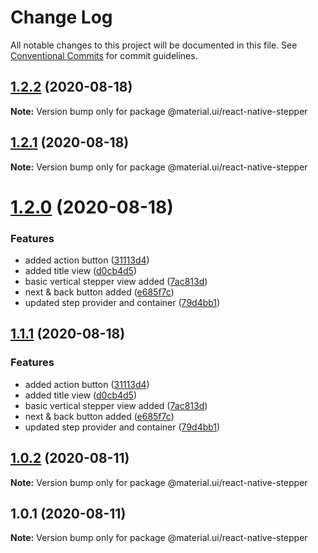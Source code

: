 # Change Log

All notable changes to this project will be documented in this file.
See [Conventional Commits](https://conventionalcommits.org) for commit guidelines.

## [1.2.2](https://github.com/vazra/react-native-stepper/compare/v1.2.1...v1.2.2) (2020-08-18)

**Note:** Version bump only for package @material.ui/react-native-stepper





## [1.2.1](https://github.com/vazra/react-native-stepper/compare/v1.2.0...v1.2.1) (2020-08-18)

**Note:** Version bump only for package @material.ui/react-native-stepper





# [1.2.0](https://github.com/vazra/react-native-stepper/compare/v1.0.2...v1.2.0) (2020-08-18)


### Features

* added action button ([31113d4](https://github.com/vazra/react-native-stepper/commit/31113d438c99b9ff59a987f7ea8b3310f440ac1c))
* added title view ([d0cb4d5](https://github.com/vazra/react-native-stepper/commit/d0cb4d54109d4b5718fe75f1322dda072b95b8d0))
* basic vertical stepper view added ([7ac813d](https://github.com/vazra/react-native-stepper/commit/7ac813d974cbcd0da3a25f547890601f1b0bd17d))
* next & back button added ([e685f7c](https://github.com/vazra/react-native-stepper/commit/e685f7c0d41b4e2ecd6bfd9b3d20cb32b4dc60c8))
* updated step provider and container ([79d4bb1](https://github.com/vazra/react-native-stepper/commit/79d4bb1ff1f8f0a23da5c3b9c78dbbd66bca8e27))





## [1.1.1](https://github.com/vazra/react-native-stepper/compare/v1.0.2...v1.1.1) (2020-08-18)


### Features

* added action button ([31113d4](https://github.com/vazra/react-native-stepper/commit/31113d438c99b9ff59a987f7ea8b3310f440ac1c))
* added title view ([d0cb4d5](https://github.com/vazra/react-native-stepper/commit/d0cb4d54109d4b5718fe75f1322dda072b95b8d0))
* basic vertical stepper view added ([7ac813d](https://github.com/vazra/react-native-stepper/commit/7ac813d974cbcd0da3a25f547890601f1b0bd17d))
* next & back button added ([e685f7c](https://github.com/vazra/react-native-stepper/commit/e685f7c0d41b4e2ecd6bfd9b3d20cb32b4dc60c8))
* updated step provider and container ([79d4bb1](https://github.com/vazra/react-native-stepper/commit/79d4bb1ff1f8f0a23da5c3b9c78dbbd66bca8e27))





## [1.0.2](https://github.com/vazra/react-native-stepper/compare/v1.0.1...v1.0.2) (2020-08-11)

**Note:** Version bump only for package @material.ui/react-native-stepper





## 1.0.1 (2020-08-11)

**Note:** Version bump only for package @material.ui/react-native-stepper
